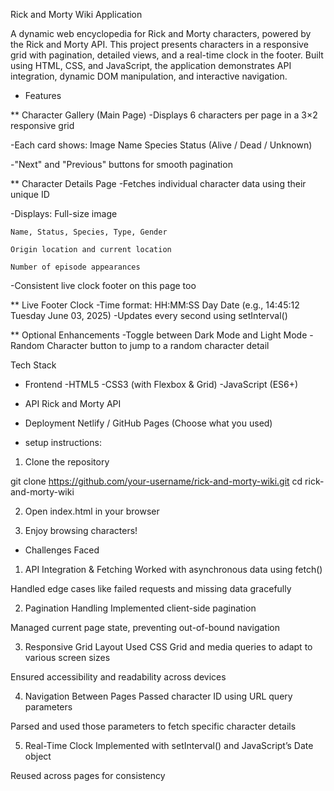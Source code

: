 Rick and Morty Wiki Application

A dynamic web encyclopedia for Rick and Morty characters, powered by the Rick and Morty API. This project presents characters in a responsive grid with pagination, detailed views, and a real-time clock in the footer. Built using HTML, CSS, and JavaScript, the application demonstrates API integration, dynamic DOM manipulation, and interactive navigation.


* Features

** Character Gallery (Main Page)
 -Displays 6 characters per page in a 3×2 responsive grid
 
 -Each card shows:
    Image
    Name
    Species
    Status (Alive / Dead / Unknown)

 -"Next" and "Previous" buttons for smooth pagination


** Character Details Page
 -Fetches individual character data using their unique ID

 -Displays:
    Full-size image
    
    Name, Status, Species, Type, Gender
    
    Origin location and current location
    
    Number of episode appearances
 -Consistent live clock footer on this page too

** Live Footer Clock
 -Time format: HH:MM:SS Day Date
(e.g., 14:45:12 Tuesday June 03, 2025)
 -Updates every second using setInterval()

** Optional Enhancements
 -Toggle between Dark Mode and Light Mode
 -Random Character button to jump to a random character detail

Tech Stack

* Frontend
  -HTML5
  -CSS3 (with Flexbox & Grid)
  -JavaScript (ES6+)

* API
Rick and Morty API

* Deployment
Netlify / GitHub Pages (Choose what you used)

* setup instructions:

1. Clone the repository

git clone https://github.com/your-username/rick-and-morty-wiki.git
cd rick-and-morty-wiki

2. Open index.html in your browser

3. Enjoy browsing characters!

* Challenges Faced

1. API Integration & Fetching
Worked with asynchronous data using fetch()

Handled edge cases like failed requests and missing data gracefully

2. Pagination Handling
Implemented client-side pagination

Managed current page state, preventing out-of-bound navigation

3. Responsive Grid Layout
Used CSS Grid and media queries to adapt to various screen sizes

Ensured accessibility and readability across devices

4. Navigation Between Pages
Passed character ID using URL query parameters

Parsed and used those parameters to fetch specific character details

5. Real-Time Clock
Implemented with setInterval() and JavaScript’s Date object

Reused across pages for consistency